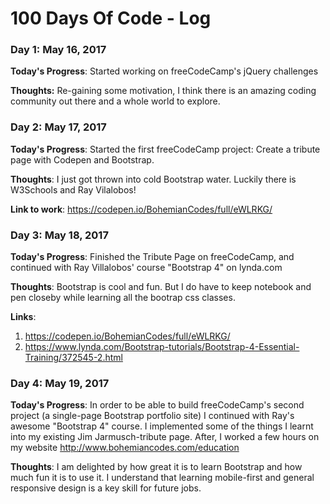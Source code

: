 # 100 Days Of Code - Log

### Day 1: May 16, 2017 

**Today's Progress**: Started working on freeCodeCamp's jQuery challenges

**Thoughts:** Re-gaining some motivation, I think there is an amazing coding community out there and a whole world to explore.

<!-- **Link to work:** [Calculator App](http://www.example.com)-->

### Day 2: May 17, 2017 

**Today's Progress**: Started the first freeCodeCamp project: Create a tribute page with Codepen and Bootstrap. 

**Thoughts**: I just got thrown into cold Bootstrap water. Luckily there is W3Schools and Ray Vilalobos!

**Link to work**: https://codepen.io/BohemianCodes/full/eWLRKG/


### Day 3: May 18, 2017

**Today's Progress**: Finished the Tribute Page on freeCodeCamp, and continued with Ray Villalobos' course "Bootstrap 4" on lynda.com

**Thoughts**: Bootstrap is cool and fun. But I do have to keep notebook and pen closeby while learning all the bootrap css classes.

**Links**:
1. https://codepen.io/BohemianCodes/full/eWLRKG/
2. https://www.lynda.com/Bootstrap-tutorials/Bootstrap-4-Essential-Training/372545-2.html

### Day 4: May 19, 2017

**Today's Progress**: In order to be able to build freeCodeCamp's second project (a single-page Bootstrap portfolio site) I continued with Ray's awesome "Bootstrap 4" course. I implemented some of the things I learnt into my existing Jim Jarmusch-tribute page. After, I worked a few hours on my website http://www.bohemiancodes.com/education

**Thoughts**: I am delighted by how great it is to learn Bootstrap and how much fun it is to use it. I understand that learning mobile-first and general responsive design is a key skill for future jobs.

<!--**Link(s) to work**
1. [Find the Longest Word in a String](https://www.freecodecamp.com/challenges/find-the-longest-word-in-a-string)
2. [Title Case a Sentence](https://www.freecodecamp.com/challenges/title-case-a-sentence)

<!--### Day 1: June 27, Monday

<!--**Today's Progress**: I've gone through many exercises on FreeCodeCamp.

<!--**Thoughts** I've recently started coding, and it's a great feeling when I finally solve an algorithm challenge after a lot of attempts and hours spent.

<!--**Link(s) to work**
1. [Find the Longest Word in a String](https://www.freecodecamp.com/challenges/find-the-longest-word-in-a-string)
2. [Title Case a Sentence](https://www.freecodecamp.com/challenges/title-case-a-sentence)
